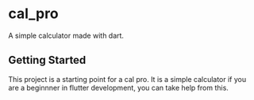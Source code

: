 # cal_pro

A simple calculator made with dart.

## Getting Started

This project is a starting point for a cal pro.
 It is a simple calculator if you are a beginnner in flutter development, you can take help from this.

